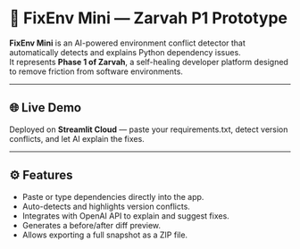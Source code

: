 # 🧩 FixEnv Mini — Zarvah P1 Prototype

**FixEnv Mini** is an AI-powered environment conflict detector that automatically detects and explains Python dependency issues.  
It represents **Phase 1 of Zarvah**, a self-healing developer platform designed to remove friction from software environments.

---

## 🌐 Live Demo
Deployed on **Streamlit Cloud** — paste your requirements.txt, detect version conflicts, and let AI explain the fixes.

---

## ⚙️ Features
- Paste or type dependencies directly into the app.
- Auto-detects and highlights version conflicts.
- Integrates with OpenAI API to explain and suggest fixes.
- Generates a before/after diff preview.
- Allows exporting a full snapshot as a ZIP file.
